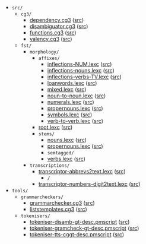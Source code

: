 * `src/`
    * `cg3/`
        * [dependency.cg3](src-cg3-dependency.cg3.html) ([src](https://github.com/giellalt/lang-kal/blob/main/src/cg3/dependency.cg3))
        * [disambiguator.cg3](src-cg3-disambiguator.cg3.html) ([src](https://github.com/giellalt/lang-kal/blob/main/src/cg3/disambiguator.cg3))
        * [functions.cg3](src-cg3-functions.cg3.html) ([src](https://github.com/giellalt/lang-kal/blob/main/src/cg3/functions.cg3))
        * [valency.cg3](src-cg3-valency.cg3.html) ([src](https://github.com/giellalt/lang-kal/blob/main/src/cg3/valency.cg3))
    * `fst/`
        * `morphology/`
            * `affixes/`
                * [inflections-NUM.lexc](src-fst-morphology-affixes-inflections-NUM.lexc.html) ([src](https://github.com/giellalt/lang-kal/blob/main/src/fst/morphology/affixes/inflections-NUM.lexc))
                * [inflections-nouns.lexc](src-fst-morphology-affixes-inflections-nouns.lexc.html) ([src](https://github.com/giellalt/lang-kal/blob/main/src/fst/morphology/affixes/inflections-nouns.lexc))
                * [inflections-verbs-TV.lexc](src-fst-morphology-affixes-inflections-verbs-TV.lexc.html) ([src](https://github.com/giellalt/lang-kal/blob/main/src/fst/morphology/affixes/inflections-verbs-TV.lexc))
                * [loanwords.lexc](src-fst-morphology-affixes-loanwords.lexc.html) ([src](https://github.com/giellalt/lang-kal/blob/main/src/fst/morphology/affixes/loanwords.lexc))
                * [mixed.lexc](src-fst-morphology-affixes-mixed.lexc.html) ([src](https://github.com/giellalt/lang-kal/blob/main/src/fst/morphology/affixes/mixed.lexc))
                * [noun-to-noun.lexc](src-fst-morphology-affixes-noun-to-noun.lexc.html) ([src](https://github.com/giellalt/lang-kal/blob/main/src/fst/morphology/affixes/noun-to-noun.lexc))
                * [numerals.lexc](src-fst-morphology-affixes-numerals.lexc.html) ([src](https://github.com/giellalt/lang-kal/blob/main/src/fst/morphology/affixes/numerals.lexc))
                * [propernouns.lexc](src-fst-morphology-affixes-propernouns.lexc.html) ([src](https://github.com/giellalt/lang-kal/blob/main/src/fst/morphology/affixes/propernouns.lexc))
                * [symbols.lexc](src-fst-morphology-affixes-symbols.lexc.html) ([src](https://github.com/giellalt/lang-kal/blob/main/src/fst/morphology/affixes/symbols.lexc))
                * [verb-to-verb.lexc](src-fst-morphology-affixes-verb-to-verb.lexc.html) ([src](https://github.com/giellalt/lang-kal/blob/main/src/fst/morphology/affixes/verb-to-verb.lexc))
            * [root.lexc](src-fst-morphology-root.lexc.html) ([src](https://github.com/giellalt/lang-kal/blob/main/src/fst/morphology/root.lexc))
            * `stems/`
                * [nouns.lexc](src-fst-morphology-stems-nouns.lexc.html) ([src](https://github.com/giellalt/lang-kal/blob/main/src/fst/morphology/stems/nouns.lexc))
                * [propernouns.lexc](src-fst-morphology-stems-propernouns.lexc.html) ([src](https://github.com/giellalt/lang-kal/blob/main/src/fst/morphology/stems/propernouns.lexc))
                * `semtagged/`
                * [verbs.lexc](src-fst-morphology-stems-verbs.lexc.html) ([src](https://github.com/giellalt/lang-kal/blob/main/src/fst/morphology/stems/verbs.lexc))
        * `transcriptions/`
            * [transcriptor-abbrevs2text.lexc](src-fst-transcriptions-transcriptor-abbrevs2text.lexc.html) ([src](https://github.com/giellalt/lang-kal/blob/main/src/fst/transcriptions/transcriptor-abbrevs2text.lexc))
                * `/`
            * [transcriptor-numbers-digit2text.lexc](src-fst-transcriptions-transcriptor-numbers-digit2text.lexc.html) ([src](https://github.com/giellalt/lang-kal/blob/main/src/fst/transcriptions/transcriptor-numbers-digit2text.lexc))
* `tools/`
    * `grammarcheckers/`
        * [grammarchecker.cg3](tools-grammarcheckers-grammarchecker.cg3.html) ([src](https://github.com/giellalt/lang-kal/blob/main/tools/grammarcheckers/grammarchecker.cg3))
        * [liststemplates.cg3](tools-grammarcheckers-liststemplates.cg3.html) ([src](https://github.com/giellalt/lang-kal/blob/main/tools/grammarcheckers/liststemplates.cg3))
    * `tokenisers/`
        * [tokeniser-disamb-gt-desc.pmscript](tools-tokenisers-tokeniser-disamb-gt-desc.pmscript.html) ([src](https://github.com/giellalt/lang-kal/blob/main/tools/tokenisers/tokeniser-disamb-gt-desc.pmscript))
        * [tokeniser-gramcheck-gt-desc.pmscript](tools-tokenisers-tokeniser-gramcheck-gt-desc.pmscript.html) ([src](https://github.com/giellalt/lang-kal/blob/main/tools/tokenisers/tokeniser-gramcheck-gt-desc.pmscript))
        * [tokeniser-tts-cggt-desc.pmscript](tools-tokenisers-tokeniser-tts-cggt-desc.pmscript.html) ([src](https://github.com/giellalt/lang-kal/blob/main/tools/tokenisers/tokeniser-tts-cggt-desc.pmscript))
